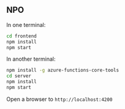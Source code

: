 ## NPO

In one terminal:

```bash
cd frontend
npm install
npm start
```

In another terminal:

```bash
npm install -g azure-functions-core-tools
cd server
npm install
npm start
```

Open a browser to `http://localhost:4200`
